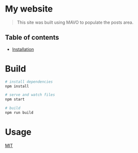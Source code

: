 # My website

> This site was built using MAVO to populate the posts area.

## Table of contents

- [Installation](#build)

# Build

``` bash
# install dependencies
npm install

# serve and watch files
npm start

# build
npm run build
```

# Usage

[MIT](http://opensource.org/licenses/MIT)
